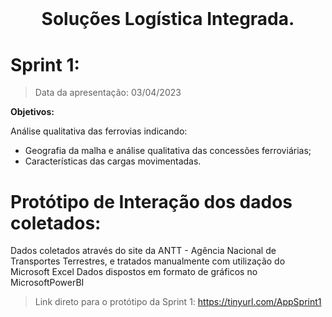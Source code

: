 # <br id="inicio">

<h1 align="center">Soluções Logística Integrada. <br><sub> </h1></sub>
 <p align="center">
 
# Sprint 1:
>   Data da apresentação: 03/04/2023

**Objetivos:**
 
 Análise qualitativa das ferrovias indicando: 
- Geografia da malha e análise qualitativa das concessões ferroviárias; 
- Características das cargas movimentadas.


# Protótipo de Interação dos dados coletados:
Dados coletados através do site da ANTT - Agência Nacional de Transportes Terrestres, e tratados manualmente com utilização do Microsoft Excel
Dados dispostos em formato de gráficos no MicrosoftPowerBI

> Link direto para o protótipo da Sprint 1: https://tinyurl.com/AppSprint1

